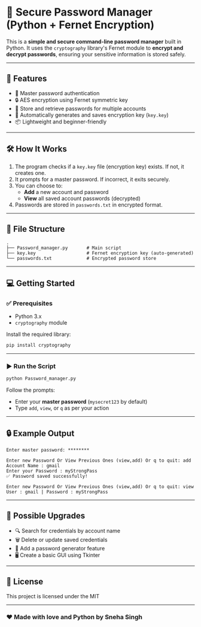 # 🔐 Secure Password Manager (Python + Fernet Encryption)

This is a **simple and secure command-line password manager** built in Python. It uses the `cryptography` library's Fernet module to **encrypt and decrypt passwords**, ensuring your sensitive information is stored safely.

---

## 🚀 Features

- 🔐 Master password authentication
- 🔒 AES encryption using Fernet symmetric key
- 📝 Store and retrieve passwords for multiple accounts
- 📁 Automatically generates and saves encryption key (`key.key`)
- 📦 Lightweight and beginner-friendly

---

## 🛠 How It Works

1. The program checks if a `key.key` file (encryption key) exists. If not, it creates one.
2. It prompts for a master password. If incorrect, it exits securely.
3. You can choose to:
   - **Add** a new account and password
   - **View** all saved account passwords (decrypted)
4. Passwords are stored in `passwords.txt` in encrypted format.

---

## 📂 File Structure

```
.
├── Password_manager.py       # Main script
├── key.key                   # Fernet encryption key (auto-generated)
└── passwords.txt             # Encrypted password store
```

---

## 💻 Getting Started

### ✅ Prerequisites

- Python 3.x
- `cryptography` module

Install the required library:

```bash
pip install cryptography
```

---

### ▶️ Run the Script

```bash
python Password_manager.py
```

Follow the prompts:
- Enter your **master password** (`mysecret123` by default)
- Type `add`, `view`, or `q` as per your action

---

## 🔒 Example Output

```
Enter master password: ********

Enter new Password Or View Previous Ones (view,add) Or q to quit: add
Account Name : gmail
Enter your Password : myStrongPass
✅ Password saved successfully!

Enter new Password Or View Previous Ones (view,add) Or q to quit: view
User : gmail | Password : myStrongPass
```

---

## 📌 Possible Upgrades

- 🔍 Search for credentials by account name
- 🗑 Delete or update saved credentials
- 🔑 Add a password generator feature
- 🖥️ Create a basic GUI using Tkinter

---

## 📜 License

This project is licensed under the MIT

---

### ❤️ Made with love and Python by Sneha Singh
